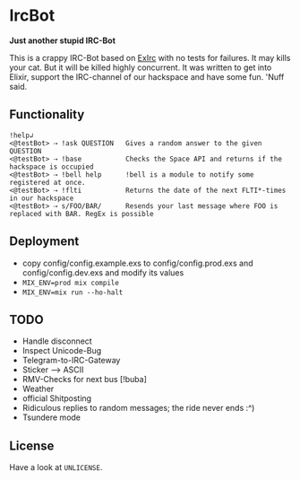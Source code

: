 # IrcBot

**Just another stupid IRC-Bot**

This is a crappy IRC-Bot based on [ExIrc](https://github.com/bitwalker/exirc)
with no tests for failures. It may kills your cat. But it will be killed highly
concurrent. It was written to get into Elixir, support the IRC-channel of our
hackspace and have some fun. 'Nuff said.

## Functionality
```
!help↲
<@testBot> ⇢ !ask QUESTION   Gives a random answer to the given QUESTION
<@testBot> ⇢ !base           Checks the Space API and returns if the hackspace is occupied
<@testBot> ⇢ !bell help      !bell is a module to notify some registered at once.
<@testBot> ⇢ !flti           Returns the date of the next FLTI*-times in our hackspace
<@testBot> ⇢ s/FOO/BAR/      Resends your last message where FOO is replaced with BAR. RegEx is possible
```

## Deployment
* copy config/config.example.exs to config/config.prod.exs and
   config/config.dev.exs and modify its values
* `MIX_ENV=prod mix compile`
* `MIX_ENV=mix run --ho-halt`

## TODO
* Handle disconnect
* Inspect Unicode-Bug
* Telegram-to-IRC-Gateway
 * Sticker --> ASCII
* RMV-Checks for next bus [!buba]
* Weather
* official Shitposting
 * Ridiculous replies to random messages; the ride never ends :^)
* Tsundere mode

## License
Have a look at `UNLICENSE`.

